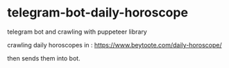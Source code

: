 # telegram-bot-daily-horoscope
telegram bot and crawling with puppeteer library

crawling daily horoscopes in : https://www.beytoote.com/daily-horoscope/

then sends them into bot.

